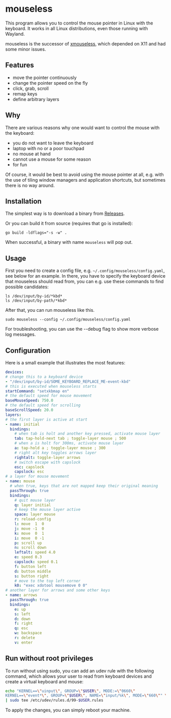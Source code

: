 # mouseless

This program allows you to control the mouse pointer in Linux with the keyboard. It works in all Linux distributions,
even those running with Wayland.

mouseless is the successor of [xmouseless](https://github.com/jbensmann/xmouseless), which depended on X11 and had some
minor issues.

## Features

- move the pointer continuously
- change the pointer speed on the fly
- click, grab, scroll
- remap keys
- define arbitrary layers

## Why

There are various reasons why one would want to control the mouse with the keyboard:

- you do not want to leave the keyboard
- laptop with no or a poor touchpad
- no mouse at hand
- cannot use a mouse for some reason
- for fun

Of course, it would be best to avoid using the mouse pointer at all, e.g. with the use of tiling window managers and
application shortcuts, but sometimes there is no way around.

## Installation

The simplest way is to download a binary from [Releases](https://github.com/jbensmann/mouseless/releases).

Or you can build it from source (requires that go is installed):

```shell
go build -ldflags="-s -w" .
```

When successful, a binary with name `mouseless` will pop out.

## Usage

First you need to create a config file, e.g. `~/.config/mouseless/config.yaml`, see below for an example. In there, you
have to specify the keyboard device that mouseless should read from, you can e.g. use these commands to find possible
candidates:

```shell
ls /dev/input/by-id/*kbd*
ls /dev/input/by-path/*kbd*
```

After that, you can run mouseless like this.

```shell
sudo mouseless --config ~/.config/mouseless/config.yaml
```

For troubleshooting, you can use the --debug flag to show more verbose log messages.

## Configuration

Here is a small example that illustrates the most features:

```yaml
devices:
# change this to a keyboard device
- "/dev/input/by-id/SOME_KEYBOARD_REPLACE_ME-event-kbd"
# this is executed when mouseless starts
startCommand: "setxkbmap en"
# the default speed for mouse movement
baseMouseSpeed: 750.0
# the default speed for scrolling
baseScrollSpeed: 20.0
layers:
# the first layer is active at start
- name: initial
  bindings:
    # when tab is holt and another key pressed, activate mouse layer
    tab: tap-hold-next tab ; toggle-layer mouse ; 500
    # when a is holt for 300ms, activate mouse layer
    a: tap-hold a ; toggle-layer mouse ; 300
    # right alt key toggles arrows layer
    rightalt: toggle-layer arrows
    # switch escape with capslock
    esc: capslock
    capslock: esc
# a layer for mouse movement
- name: mouse
  # when true, keys that are not mapped keep their original meaning
  passThrough: true
  bindings:
    # quit mouse layer
    q: layer initial
    # keep the mouse layer active
    space: layer mouse
    r: reload-config
    l: move  1  0
    j: move -1  0
    k: move  0  1
    i: move  0 -1
    p: scroll up
    n: scroll down
    leftalt: speed 4.0
    e: speed 0.3
    capslock: speed 0.1
    f: button left
    d: button middle
    s: button right
    # move to the top left corner
    k0: "exec xdotool mousemove 0 0"
# another layer for arrows and some other keys
- name: arrows
  passThrough: true
  bindings:
    e: up
    s: left
    d: down
    f: right
    q: esc
    w: backspace
    r: delete
    v: enter
```

## Run without root privileges

To run without using sudo, you can add an udev rule with the following command, which allows your user to read from
keyboard devices and create a virtual keyboard and mouse:

```sh
echo "KERNEL==\"uinput\", GROUP=\"$USER\", MODE:=\"0660\"
KERNEL==\"event*\", GROUP=\"$USER\", NAME=\"input/%k\", MODE=\"660\"" \
| sudo tee /etc/udev/rules.d/99-$USER.rules
```

To apply the changes, you can simply reboot your machine.

